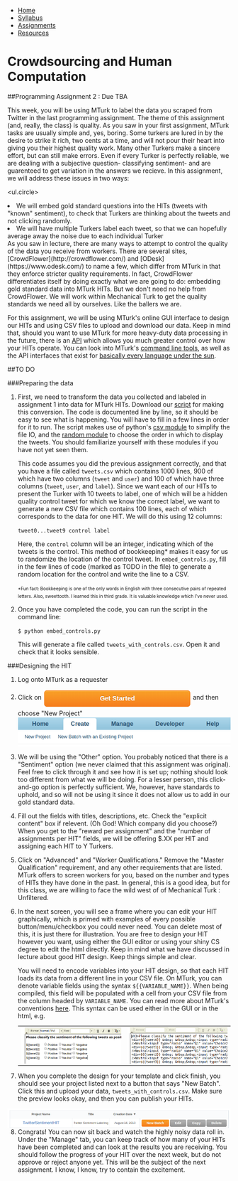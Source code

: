 <ul id="ProjectSubmenu">
    <li><a class="home" href="../index.html" title="Home">Home</a></li>
    <li><a class="syllabus" href="../syllabus.html" title="Syllabus">Syllabus</a></li>
    <li><a class="assignments" href="../assignments.html" title="Assignments">Assignments</a></li>
    <li><a class="resources" href="../resources.html" title="Resources">Resources</a></li>
</ul>

<link rel="stylesheet" type="text/css" href="../stylesheet.css" />

# Crowdsourcing and Human Computation

##Programming Assignment 2 : Due TBA 

This week, you will be using MTurk to label the data you scraped from Twitter in the last programming assignment. The theme of this assignment (and, really, the class) is quality. As you saw in your first assignment, MTurk tasks are usually simple and, yes, boring. Some turkers are lured in by the desire to strike it rich, two cents at a time, and will not pour their heart into giving you their highest quality work. Many other Turkers make a sincere effort, but can still make errors. Even if every Turker is perfectly reliable, we are dealing with a subjective question- classifying sentiment- and are guarenteed to get variation in the answers we recieve. In this assignment, we will address these issues in two ways:

<ul.circle>
<li>We will embed gold standard questions into the HITs (tweets with "known" sentiment), to check that Turkers are thinking about the tweets and not clicking randomly. 
<li>We will have multiple Turkers label each tweet, so that we can hopefully average away the noise due to each individual Turker
</ul>
<br>
As you saw in lecture, there are many ways to attempt to control the quality of the data you receive from workers. There are several sites, [CrowdFlower](http://crowdflower.com/) and [ODesk](https://www.odesk.com/) to name a few, which differ from MTurk in that they enforce stricter quality requirements. In fact, CrowdFlower differentiates itself by doing exactly what we are going to do: embedding gold standard data into MTurk HITs. But we don't need no help from CrowdFlower. We will work within Mechanical Turk to get the quality standards we need all by ourselves. Like the ballers we are. 

For this assignment, we will be using MTurk's online GUI interface to design our HITs and using CSV files to upload and download our data. Keep in mind that, should you want to use MTurk for more heavy-duty data processing in the future, there is an [API](http://docs.aws.amazon.com/AWSMechTurk/latest/AWSMturkAPI/Welcome.html) which allows you much greater control over how your HITs operate. You can look into MTurk's [command line tools](http://aws.amazon.com/developertools/694), as well as the API interfaces that exist for [basically every language under the sun](http://aws.amazon.com/code/Amazon-Mechanical-Turk).


##TO DO

###Preparing the data

1. First, we need to transform the data you collected and labeled in assignment 1 into data for MTurk HITs. Download our [script](downloads/embed_controls.py) for making this conversion. The code is documented line by line, so it should be easy to see what is happening. You will have to fill in a few lines in order for it to run.  The script makes use of python's [csv module](http://docs.python.org/2/library/csv.html) to simplify the file IO, and the [random module](http://docs.python.org/2/library/random.html) to choose the order in which to display the tweets. You should familiarize yourself with these modules if you have not yet seen them.

	This code assumes you did the previous assignment correctly, and that you have a file called <code>tweets.csv</code> which contains 1000 lines, 900 of which have two columns (<code>tweet</code> and <code>user</code>) and 100 of which have three columns (<code>tweet</code>, <code>user</code>, and <code>label</code>). Since we want each of our HITs to present the Turker with 10 tweets to label, one of which will be a hidden quality control tweet for which we know the correct label, we want to generate a new CSV file which contains 100 lines, each of which corresponds to the data for one HIT. We will do this using 12 columns:

	<code>tweet0...tweet9 control label</code>
	
	Here, the <code>control</code> column will be an integer, indicating which of the tweets is the control. This method of bookkeeping* makes it easy for us to randomize the location of the control tweet. In <code>embed_controls.py</code>, fill in the few lines of code (marked as TODO in the file) to generate a random location for the control and write the line to a CSV. 

	<font size="1%">*Fun fact: Bookkeeping is one of the only words in English with three consecutive pairs of repeated letters. Also, sweettooth. I learned this in third grade. It is valuable knowledge which I've never used.</font>
 
2. Once you have completed the code, you can run the script in the command line:

	<code>$ python embed_controls.py</code>
	
	This will generate a file called <code>tweets&#95;with&#95;controls.csv</code>. Open it and check that it looks sensible.  

###Designing the HIT

1. Log onto MTurk as a requester

2. Click on <img src="../images/getstarted.png" align="middle"> and then choose "New Project" <img src="../images/newproject.png" align="middle">

3. We will be using the "Other" option. You probably noticed that there is a "Sentiment" option (we never claimed that this assignment was original). Feel free to click through it and see how it is set up; nothing should look too different from what we will be doing. For a lesser person, this click-and-go option is perfectly sufficient. We, however, have standards to uphold, and so will not be using it since it does not allow us to add in our gold standard data.  

4. Fill out the fields with titles, descriptions, etc. Check the "explicit content" box if relevent. (Oh God! Which company did you choose?) When you get to the "reward per assignment" and the "number of assignments per HIT" fields, we will be offering $.XX per HIT and assigning each HIT to Y Turkers. 

5. Click on "Advanced" and "Worker Qualifications." Remove the "Master Qualification" requirement, and any other requirements that are listed. MTurk offers to screen workers for you, based on the number and types of HITs they have done in the past. In general, this is a good idea, but for this class, we are willing to face the wild west of of Mechanical Turk : Unfiltered.

6. In the next screen, you will see a frame where you can edit your HIT graphically, which is primed with examples of every possible button/menu/checkbox you could never need. You can delete most of this, it is just there for illustration. You are free to design your HIT however you want, using either the GUI editor or using your shiny CS degree to edit the html directly. Keep in mind what we have discussed in lecture about good HIT design. Keep things simple and clear.

	You will need to encode variables into your HIT design, so that each HIT loads its data from a different line in your CSV file. On MTurk, you can denote variable fields using the syntax <code>${{VARIABLE&#95;NAME}}</code>. When being compiled, this field will be populated with a cell from your CSV file from the column headed by <code>VARIABLE&#95;NAME</code>. You can read more about MTurk's conventions [here](https://requester.mturk.com/help/getting_started.html#TemplateVariables). This syntax can be used either in the GUI or in the html, e.g.

	<table><tr>
	<td><img src="../images/vars1.png" align="middle"></td><td><img src="../images/vars2.png" align="middle"></td>
	</tr></table>

7. When you complete the design for your template and click finish, you should see your project listed next to a button that says "New Batch". Click this and upload your data, <code>tweets&#95;with&#95;controls.csv</code>. Make sure the preview looks okay, and then you can publish your HITs.  
<img src="../images/newbatch.png" align="middle">

8. Congrats! You can now sit back and watch the highly noisy data roll in. Under the "Manage" tab, you can keep track of how many of your HITs have been completed and can look at the results you are receiving. You should follow the progress of your HIT over the next week, but do not approve or reject anyone yet. This will be the subject of the next assignment. I know, I know, try to contain the excitement. 



